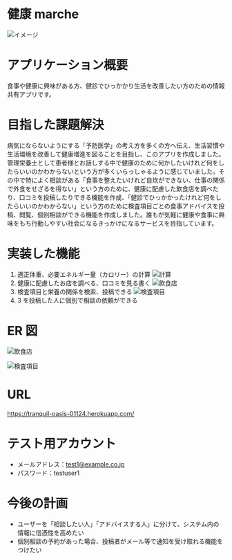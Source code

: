 # 健康 marche

![イメージ](https://user-images.githubusercontent.com/86472761/161992969-faff872d-2943-4bc1-ac1a-8d1403c3bdf9.png)

# アプリケーション概要

食事や健康に興味がある方、健診でひっかかり生活を改善したい方のための情報共有アプリです。

# 目指した課題解決

病気にならないようにする「予防医学」の考え方を多くの方へ伝え、生活習慣や生活環境を改善して健康増進を図ることを目指し、このアプリを作成しました。管理栄養士として患者様とお話しする中で健康のために何かしたいけれど何をしたらいいのかわからないという方が多くいらっしゃるように感じていました。その中で特によく相談がある「食事を整えたいけれど自炊ができない、仕事の関係で外食をせざるを得ない」という方のために、健康に配慮した飲食店を調べたり、口コミを投稿したりできる機能を作成、「健診でひっかかったけれど何をしたらいいのかわからない」という方のために検査項目ごとの食事アドバイスを投稿、閲覧、個別相談ができる機能を作成しました。誰もが気軽に健康や食事に興味をもち行動しやすい社会になるきっかけになるサービスを目指しています。

# 実装した機能

1. 適正体重、必要エネルギー量（カロリー）の計算
   ![計算](https://gyazo.com/5314751771b411ba8384d33e276fbd77.gif)
2. 健康に配慮したお店を調べる、口コミを見る書く
   ![飲食店](https://gyazo.com/6205c5c8b04d5230e6dc37b5314506c0.gif)
3. 検査項目と栄養の関係を検索、投稿できる
   ![検査項目](https://gyazo.com/6e6d397ad51034444f31cc9bd81cfe13.gif)
4. 3 を投稿した人に個別で相談の依頼ができる

# ER 図

![飲食店](https://user-images.githubusercontent.com/86472761/161663438-795fb290-9249-4f43-a78e-a31eebdf90af.png)

![検査項目](https://user-images.githubusercontent.com/86472761/161663242-6ead2dee-cfe2-497b-940b-0f01f3a81f05.png)

# URL

https://tranquil-oasis-01124.herokuapp.com/

# テスト用アカウント

- メールアドレス：test1@example.co.jp
- パスワード：testuser1

# 今後の計画

- ユーザーを「相談したい人」「アドバイスする人」に分けて、システム内の情報に信憑性を高めたい
- 個別相談の予約があった場合、投稿者がメール等で通知を受け取れる機能をつけたい
